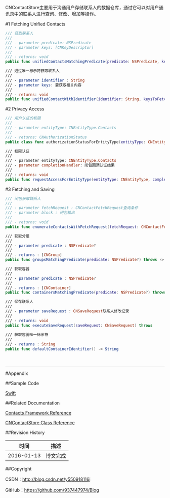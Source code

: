 CNContactStore主要用于沟通用户存储联系人的数据仓库，通过它可以对用户通讯录中的联系人进行查询、修改、增加等操作。

#1 Fetching Unified Contacts

```swift
/// 获取联系人
///
/// - parameter predicate: NSPredicate
/// - parameter keys: [CNKeyDescriptor]
///
/// - returns: void
public func unifiedContactsMatchingPredicate(predicate: NSPredicate, keysToFetch keys: [CNKeyDescriptor]) throws -> [CNContact]

/// 通过唯一标示符获取联系人
///
/// - parameter identifier : String
/// - parameter keys: 要获取相关内容
///
/// - returns: void
public func unifiedContactWithIdentifier(identifier: String, keysToFetch keys: [CNKeyDescriptor]) throws -> CNContact
```

#2 Privacy Access

```swift
/// 用户认证的权限
///
/// - parameter entityType: CNEntityType.Contacts
///
/// - returns: CNAuthorizationStatus
public class func authorizationStatusForEntityType(entityType: CNEntityType) -> CNAuthorizationStatus

/// 权限认证
///
/// - parameter entityType: CNEntityType.Contacts
/// - parameter completionHandler: 闭包回调认证结果
///
/// - returns: void
public func requestAccessForEntityType(entityType: CNEntityType, completionHandler: (Bool, NSError?) -> Void)
```

#3 Fetching and Saving

```swift
/// 闭包获取联系人
///
/// - parameter fetchRequest : CNContactFetchRequest查询条件
/// - parameter block : 闭包输出
///
/// - returns: void
public func enumerateContactsWithFetchRequest(fetchRequest: CNContactFetchRequest, usingBlock block: (CNContact, UnsafeMutablePointer<ObjCBool>) -> Void) throws

/// 获取分组
///
/// - parameter predicate : NSPredicate?
///
/// - returns : [CNGroup]
public func groupsMatchingPredicate(predicate: NSPredicate?) throws -> [CNGroup]

/// 获取容器
///
/// - parameter predicate : NSPredicate?
///
/// - returns : [CNContainer]
public func containersMatchingPredicate(predicate: NSPredicate?) throws -> [CNContainer]

/// 保存联系人
///
/// - parameter saveRequest : CNSaveRequest联系人修改记录
///
/// - returns: void
public func executeSaveRequest(saveRequest: CNSaveRequest) throws
    
/// 获取容器唯一标示符
///
/// - returns : String
public func defaultContainerIdentifier() -> String
```

&#160;

----------

#Appendix

##Sample Code

[Swift](https://github.com/937447974/Swift)

##Related Documentation

[Contacts Framework Reference](https://developer.apple.com/library/ios/documentation/Contacts/Reference/Contacts_Framework/index.html)

[CNContactStore Class Reference](https://developer.apple.com/library/ios/documentation/Contacts/Reference/CNContactStore_Class/index.html)

##Revision History

| 时间 | 描述 |
| ---- | ---- |
| 2016-01-13 | 博文完成 |

##Copyright

CSDN：http://blog.csdn.net/y550918116j

GitHub：https://github.com/937447974/Blog